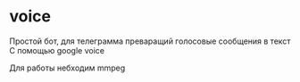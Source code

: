 # voice

Простой бот, для телеграмма преваращий голосовые сообщения в текст
С помощью google voice

Для работы небходим mmpeg 
